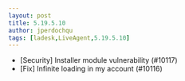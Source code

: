 ```yaml
---
layout: post
title: 5.19.5.10
author: jperdochqu
tags: [ladesk,LiveAgent,5.19.5.10]
---
```


- [Security] Installer module vulnerability (#10117)
- [Fix] Infinite loading in my account (#10116)
